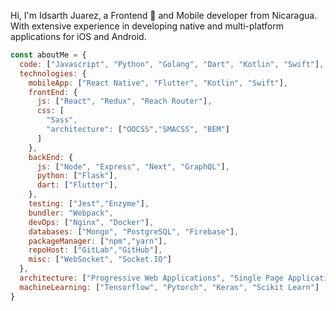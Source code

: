 Hi, I'm Idsarth Juarez, a Frontend 🚀 and Mobile developer from Nicaragua. With extensive experience in developing native and multi-platform applications for iOS and Android.


```javascript
const aboutMe = {
  code: ["Javascript", "Python", "Golang", "Dart", "Kotlin", "Swift"],
  technologies: {
    mobileApp: ["React Native", "Flutter", "Kotlin", "Swift"],
    frontEnd: {
      js: ["React", "Redux", "Reach Router"],
      css: [
        "Sass",
        "architecture": ["OOCSS","SMACSS", "BEM"]
      ]
    },
    backEnd: {
      js: ["Node", "Express", "Next", "GraphQL"],
      python: ["Flask"],
      dart: ["Flutter"],
    },
    testing: ["Jest","Enzyme"],
    bundler: "Webpack",
    devOps: ["Nginx", "Docker"],
    databases: ["Mongo", "PostgreSQL", "Firebase"],
    packageManager: ["npm","yarn"],
    repoHost: ["GitLab","GitHub"],
    misc: ["WebSocket", "Socket.IO"]
  },
  architecture: ["Progressive Web Applications", "Single Page Applications", "Microservices"],
  machineLearning: ["Tensorflow", "Pytorch", "Keras", "Scikit Learn"]
}
```
